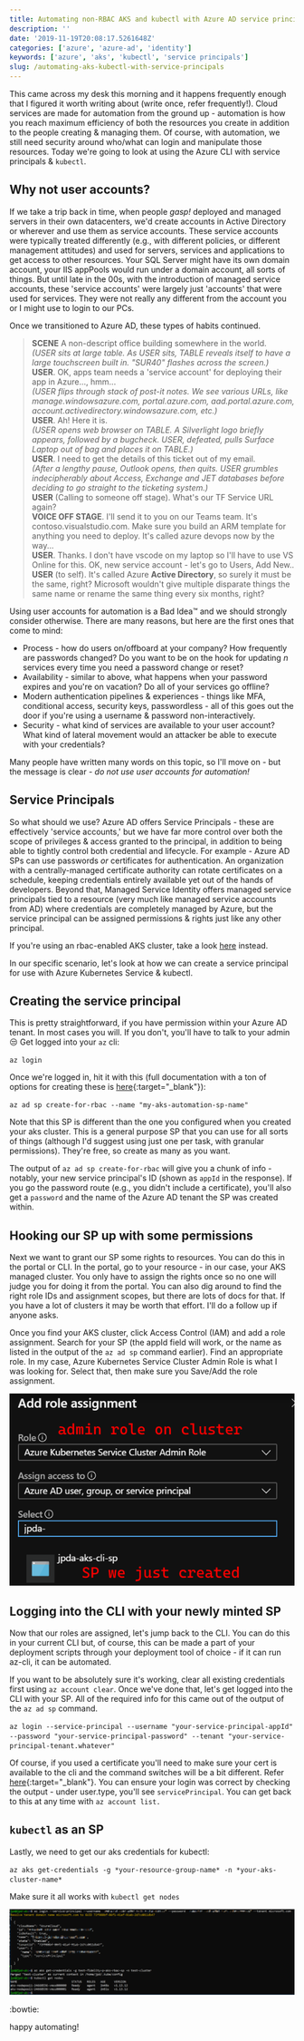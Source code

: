 ```yaml
---
title: Automating non-RBAC AKS and kubectl with Azure AD service principals
description: ''
date: '2019-11-19T20:08:17.5261648Z'
categories: ['azure', 'azure-ad', 'identity']
keywords: ['azure', 'aks', 'kubectl', 'service principals']
slug: /automating-aks-kubectl-with-service-principals
---
```


This came across my desk this morning and it happens frequently enough that I figured it worth writing about (write once, refer frequently!). Cloud services are made for automation from the ground up - automation is how you reach maximum efficiency of both the resources you create in addition to the people creating &amp; managing them. Of course, with automation, we still need security around who/what can login and manipulate those resources. Today we're going to look at using the Azure CLI with service principals &amp; `kubectl`.

## Why not user accounts?

If we take a trip back in time, when people _gasp!_ deployed and managed servers in their own datacenters, we'd create accounts in Active Directory or wherever and use them as service accounts. These service accounts were typically treated differently (e.g., with different policies, or different management attitudes) and used for servers, services and applications to get access to other resources. Your SQL Server might have its own domain account, your IIS appPools would run under a domain account, all sorts of things. But until late in the 00s, with the introduction of managed service accounts, these 'service accounts' were largely just 'accounts' that were used for services. They were not really any different from the account you or I might use to login to our PCs.

Once we transitioned to Azure AD, these types of habits continued.

> **SCENE** A non-descript office building somewhere in the world.  
> _(USER sits at large table. As USER sits, TABLE reveals itself to have a large touchscreen built in. "SUR40" flashes across the screen.)_  
> **USER**. OK, apps team needs a 'service account' for deploying their app in Azure..., hmm...  
> _(USER flips through stack of post-it notes. We see various URLs, like manage.windowsazure.com, portal.azure.com, aad.portal.azure.com, account.activedirectory.windowsazure.com, etc.)_  
> **USER**. Ah! Here it is.  
> _(USER opens web browser on TABLE. A Silverlight logo briefly appears, followed by a bugcheck. USER, defeated, pulls Surface Laptop out of bag and places it on TABLE.)_  
> **USER**. I need to get the details of this ticket out of my email.  
> _(After a lengthy pause, Outlook opens, then quits. USER grumbles indecipherably about Access, Exchange and JET databases before deciding to go straight to the ticketing system.)_  
> **USER** (Calling to someone off stage). What's our TF Service URL again?  
> **VOICE OFF STAGE**. I'll send it to you on our Teams team. It's contoso.visualstudio.com. Make sure you build an ARM template for anything you need to deploy. It's called azure devops now by the way...  
> **USER**. Thanks. I don't have vscode on my laptop so I'll have to use VS Online for this. OK, new service account - let's go to Users, Add New..  
> **USER** (to self). It's called Azure **Active Directory**, so surely it must be the same, right? Microsoft wouldn't give multiple disparate things the same name or rename the same thing every six months, right?  

Using user accounts for automation is a Bad Idea&#x2122; and we should strongly consider otherwise. There are many reasons, but here are the first ones that come to mind:

- Process - how do users on/offboard at your company? How frequently are passwords changed? Do you want to be on the hook for updating _n_ services every time you need a password change or reset?
- Availability - similar to above, what happens when your password expires and you're on vacation? Do all of your services go offline?
- Modern authentication pipelines &amp; experiences - things like MFA, conditional access, security keys, passwordless - all of this goes out the door if you're using a username &amp; password non-interactively.
- Security - what kind of services are available to your user account? What kind of lateral movement would an attacker be able to execute with your credentials?

Many people have written many words on this topic, so I'll move on - but the message is clear - _do not use user accounts for automation!_

## Service Principals

So what should we use? Azure AD offers Service Principals - these are effectively 'service accounts,' but we have far more control over both the scope of privileges &amp; access granted to the principal, in addition to being able to tightly control both credential and lifecycle. For example - Azure AD SPs can use passwords _or_ certificates for authentication. An organization with a centrally-managed certificate authority can rotate certificates on a schedule, keeping credentials entirely available yet out of the hands of developers. Beyond that, Managed Service Identity offers managed service principals tied to a resource (very much like managed service accounts from AD) where credentials are completely managed by Azure, but the service principal can be assigned permissions &amp; rights just like any other principal.

If you're using an rbac-enabled AKS cluster, take a look [here](https://docs.microsoft.com/en-us/azure/aks/azure-ad-rbac) instead. 

In our specific scenario, let's look at how we can create a service principal for use with Azure Kubernetes Service &amp; kubectl.

## Creating the service principal

This is pretty straightforward, if you have permission within your Azure AD tenant. In most cases you will. If you don't, you'll have to talk to your admin :unamused: Get logged into your `az` cli:

`az login`

Once we're logged in, hit it with this (full documentation with a ton of options for creating these is [here](https://docs.microsoft.com/en-us/cli/azure/create-an-azure-service-principal-azure-cli?view=azure-cli-latest){:target="_blank"}):

`az ad sp create-for-rbac --name "my-aks-automation-sp-name"`

Note that this SP is different than the one you configured when you created your aks cluster. This is a general purpose SP that you can use for all sorts of things (although I'd suggest using just one per task, with granular permissions). They're free, so create as many as you want.

The output of `az ad sp create-for-rbac` will give you a chunk of info - notably, your new service principal's ID (shown as `appId` in the response). If you go the password route (e.g., you didn't include a certificate), you'll also get a `password` and the name of the Azure AD tenant the SP was created within.

## Hooking our SP up with some permissions

Next we want to grant our SP some rights to resources. You can do this in the portal or CLI. In the portal, go to your resource - in our case, your AKS managed cluster. You only have to assign the rights once so no one will judge you for doing it from the portal. You can also dig around to find the right role IDs and assignment scopes, but there are lots of docs for that. If you have a lot of clusters it may be worth that effort. I'll do a follow up if anyone asks.

Once you find your AKS cluster, click Access Control (IAM) and add a role assignment. Search for your SP (the appId field will work, or the name as listed in the output of the `az ad sp` command earlier). Find an appropriate role. In my case, Azure Kubernetes Service Cluster Admin Role is what I was looking for. Select that, then make sure you Save/Add the role assignment.

![portal-role-assignment](img/aks-sp-portal-role-assignment.png "portal role assignment")

## Logging into the CLI with your newly minted SP

Now that our roles are assigned, let's jump back to the CLI. You can do this in your current CLI but, of course, this can be made a part of your deployment scripts through your deployment tool of choice - if it can run az-cli, it can be automated.

If you want to be absolutely sure it's working, clear all existing credentials first using `az account clear`. Once we've done that, let's get logged into the CLI with your SP. All of the required info for this came out of the output of the `az ad sp` command.

`az login --service-principal --username "your-service-principal-appId" --password "your-service-principal-password" --tenant "your-service-principal-tenant.whatever"`

Of course, if you used a certificate you'll need to make sure your cert is available to the cli and the command switches will be a bit different. Refer [here](https://docs.microsoft.com/en-us/cli/azure/create-an-azure-service-principal-azure-cli?view=azure-cli-latest){:target="_blank"}. You can ensure your login was correct by checking the output - under user.type, you'll see `servicePrincipal`. You can get back to this at any time with `az account list.`

## `kubectl` as an SP

Lastly, we need to get our aks credentials for kubectl:

`az aks get-credentials -g *your-resource-group-name* -n *your-aks-cluster-name*`

Make sure it all works with `kubectl get nodes`

![kubectl](img/aks-sp-cli-kubectl.png "cli")

:bowtie:

happy automating!
